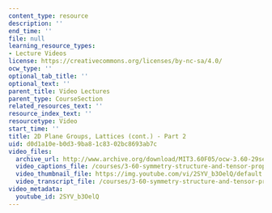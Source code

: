 ```yaml
---
content_type: resource
description: ''
end_time: ''
file: null
learning_resource_types:
- Lecture Videos
license: https://creativecommons.org/licenses/by-nc-sa/4.0/
ocw_type: ''
optional_tab_title: ''
optional_text: ''
parent_title: Video Lectures
parent_type: CourseSection
related_resources_text: ''
resource_index_text: ''
resourcetype: Video
start_time: ''
title: 2D Plane Groups, Lattices (cont.) - Part 2
uid: d0d1a10e-b0d3-9ba8-1c83-02bc8693ab7c
video_files:
  archive_url: http://www.archive.org/download/MIT3.60F05/ocw-3.60-29sep2005-part2-220k.mp4
  video_captions_file: /courses/3-60-symmetry-structure-and-tensor-properties-of-materials-fall-2005/dc46e92b110351708ff7aa7ddf1b7f50_2SYV_b3OelQ.vtt
  video_thumbnail_file: https://img.youtube.com/vi/2SYV_b3OelQ/default.jpg
  video_transcript_file: /courses/3-60-symmetry-structure-and-tensor-properties-of-materials-fall-2005/97eb7769433203b7c7d48d21a125ded1_2SYV_b3OelQ.pdf
video_metadata:
  youtube_id: 2SYV_b3OelQ
---
```

